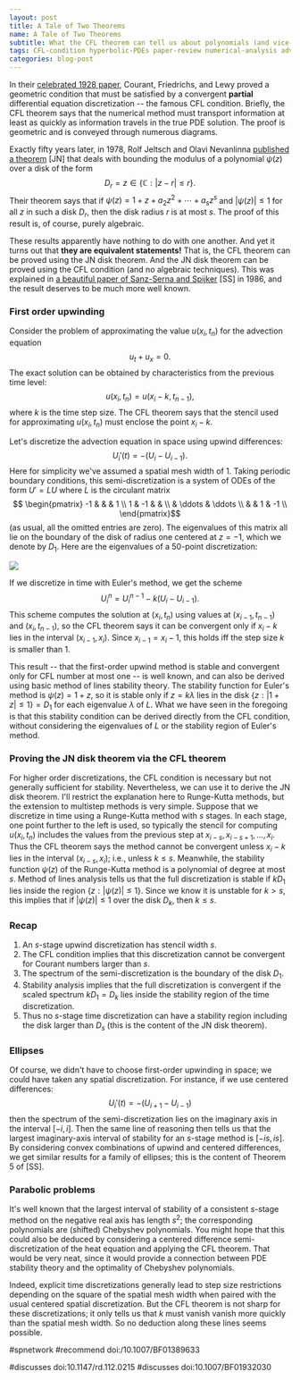 ```yaml
---
layout: post
title: A Tale of Two Theorems
name: A Tale of Two Theorems
subtitle: What the CFL theorem can tell us about polynomials (and vice-versa)
tags: CFL-condition hyperbolic-PDEs paper-review numerical-analysis advection Runge-Kutta-methods stability
categories: blog-post
---
```

In their [celebrated 1928 paper](http://dx.doi.org/10.1147/rd.112.0215),
Courant, Friedrichs, and Lewy proved a geometric condition that must be
satisfied by a convergent **partial** differential equation discretization --
the famous CFL condition.  Briefly, the CFL theorem says that the numerical
method must transport information at least as quickly as information travels in
the true PDE solution.  The proof is geometric and is conveyed through numerous
diagrams.

Exactly fifty years later, in 1978, Rolf Jeltsch and Olavi Nevanlinna
[published a theorem](http://dx.doi.org/10.1007/BF01932030) [JN] that deals with
bounding the modulus of a polynomial $\psi(z)$ over a disk of the form 
$$D_r = {z \in \{\mathbb C} : |z-r|\le r\}.$$  Their theorem says that if
$\psi(z) = 1 + z + a_2 z^2 + \cdots + a_s z^s$ and $|\psi(z)|\le 1$ for all $z$
in such a disk $D_r$, then the disk radius $r$ is at most $s$.  The proof of
this result is, of course, purely algebraic.

These results apparently have nothing to do with one another.  And yet it turns
out that **they are equivalent statements!**  That is, the CFL theorem can be
proved using the JN disk theorem.  And the JN disk theorem can be proved using
the CFL condition (and no algebraic techniques).  This was explained in [a
beautiful paper of Sanz-Serna and
Spijker](http://dx.doi.org/10.1007/BF01389633) [SS] in 1986, and the result
deserves to be much more well known.

### First order upwinding
Consider the problem of approximating the value $u(x_i,t_n)$ for the advection equation
$$u_t + u_x = 0.$$
The exact solution can be obtained by characteristics from the previous time level:
$$u(x_i,t_n) = u(x_i-k,t_{n-1}),$$
where $k$ is the time step size.
The CFL theorem says that the stencil used for approximating $u(x_i,t_n)$ must
enclose the point $x_i-k$.

Let's discretize the advection equation in space using upwind differences:
$$U_i'(t) = -\left(U_i-U_{i-1}\right).$$
Here for simplicity we've assumed a spatial mesh width of 1.
Taking periodic boundary conditions, this semi-discretization is a system of
ODEs of the form $U'=LU$ where $L$ is the circulant matrix 
$$
\begin{pmatrix}
-1 & & & 1 \\
1  & -1 & & \\
& \ddots & \ddots \\
& & 1 & -1 \\
\end{pmatrix}$$
(as usual, all the omitted entries are zero).
The eigenvalues of this matrix all lie on the boundary of the disk of radius
one centered at $z=-1$, which we denote by $D_1$.  Here are the eigenvalues of
a 50-point discretization:

![](https://dl.dropboxusercontent.com/u/656693/wiki_images/disk_eigen.png)

If we discretize in time with Euler's method, we get the scheme
$$U^n_i = U^{n-1}_i - k\left(U_i-U_{i-1}\right).$$
This scheme computes the solution at $(x_i,t_n)$ using values at
$(x_{i-1},t_{n-1})$ and $(x_i,t_{n-1})$, so the CFL theorem says it can be
convergent only if $x_i-k$ lies in the interval $(x_{i-1},x_i)$.  Since
$x_{i-1} = x_i - 1$, this holds iff the step size $k$ is smaller than 1.  

This result -- that the first-order upwind method is stable and convergent only
for CFL number at most one -- is well known, and can also be derived using
basic method of lines stability theory.  The stability function for Euler's
method is $\psi(z) = 1 + z$, so it is stable only if $z=k\lambda$ lies in the
disk $\{z : |1+z|\le 1\} = D_1$ for each eigenvalue $\lambda$ of $L$.  What we
have seen in the foregoing is that this stability condition can be derived
directly from the CFL condition, without considering the eigenvalues of $L$ or
the stability region of Euler's method.

### Proving the JN disk theorem via the CFL theorem
For higher order discretizations, the CFL condition is necessary but not
generally sufficient for stability.  Nevertheless, we can use it to derive the
JN disk theorem.  I'll restrict the explanation here to Runge-Kutta methods,
but the extension to multistep methods is very simple.  Suppose that we
discretize in time using a Runge-Kutta method with $s$ stages.  In each stage,
one point further to the left is used, so typically the stencil for computing
$u(x_i,t_n)$ includes the values from the previous step at $x_{i-s}, x_{i-s+1},
\dots, x_i$.  Thus the CFL theorem says the method cannot be convergent unless
$x_i-k$ lies in the interval $(x_{i-s},x_i)$; i.e., unless $k\le s$.
Meanwhile, the stability function $\psi(z)$ of the Runge-Kutta method is a
polynomial of degree at most $s$.  Method of lines analysis tells us that the
full discretization is stable if $kD_1$ lies inside the region $\{z :
|\psi(z)|\le 1\}.$  Since we know it is unstable for $k>s$, this implies that
if $|\psi(z)|\le 1$ over the disk $D_k$, then $k \le s$. 

### Recap

1. An $s$-stage upwind discretization has stencil width $s$.
2. The CFL condition implies that this discretization cannot be convergent for Courant numbers larger than $s$.
3. The spectrum of the semi-discretization is the boundary of the disk $D_1$.
4. Stability analysis implies that the full discretization is convergent if the scaled spectrum $kD_1 = D_k$ lies inside the stability region of the time discretization.
5. Thus no $s$-stage time discretization can have a stability region including the disk larger than $D_s$ (this is the content of the JN disk theorem).

### Ellipses
Of course, we didn't have to choose first-order upwinding in space; we could
have taken any spatial discretization.  For instance, if we use centered
differences:
$$U_i'(t) = -\left(U_{i+1}-U_{i-1}\right)$$
then the spectrum of the semi-discretization lies on the imaginary axis in the
interval $[-i,i]$.  Then the same line of reasoning then tells us that the
largest imaginary-axis interval of stability for an $s$-stage method is
$[-is,is]$.  By considering convex combinations of upwind and centered
differences, we get similar results for a family of ellipses; this is the
content of Theorem 5 of [SS].

### Parabolic problems
It's well known that the largest interval of stability of a consistent
$s$-stage method on the negative real axis has length $s^2$; the corresponding
polynomials are (shifted) Chebyshev polynomials.  You might hope that this
could also be deduced by considering a centered difference semi-discretization
of the heat equation and applying the CFL theorem.  That would be very neat,
since it would provide a connection between PDE stability theory and the
optimality of Chebyshev polynomials.

Indeed, explicit time discretizations generally lead to step size restrictions
depending on the square of the spatial mesh width when paired with the usual
centered spatial discretization.  But the CFL theorem is not sharp for these
discretizations; it only tells us that $k$ must vanish vanish more quickly than
the spatial mesh width.  So no deduction along these lines seems possible.

\#spnetwork \#recommend doi:/10.1007/BF01389633

\#discusses doi:10.1147/rd.112.0215
\#discusses doi:10.1007/BF01932030

